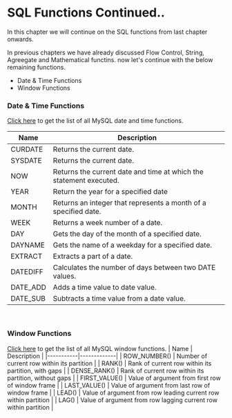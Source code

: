 # SQL Functions Continued..

In this chapter we will continue on the SQL functions from last chapter onwards. 


In previous chapters we have already discussed Flow Control, String, Agreegate and Mathematical functins. now let's continue with the below remaining functions.

- Date & Time Functions
- Window Functions


### Date & Time Functions

[Click here](https://dev.mysql.com/doc/refman/8.0/en/date-and-time-functions.html) to get the list of all MySQL date and time functions.

| Name			| Description |
|-----------|-------------|
| CURDATE		| Returns the current date. |
| SYSDATE		| Returns the current date. |
| NOW			| Returns the current date and time at which the statement executed. |
| YEAR		| Return the year for a specified date |
| MONTH		| Returns an integer that represents a month of a specified date. |
| WEEK		| Returns a week number of a date. |
| DAY			| Gets the day of the month of a specified date. |
| DAYNAME		| Gets the name of a weekday for a specified date. |
| EXTRACT		| Extracts a part of a date. |
| DATEDIFF	| Calculates the number of days between two DATE values. |
| DATE_ADD	| Adds a time value to date value. |
| DATE_SUB	| Subtracts a time value from a date value. |


<br>


### Window Functions

[Click here](https://dev.mysql.com/doc/refman/8.0/en/window-function-descriptions.html) to get the list of all MySQL window functions.
| Name			| Description |
|-----------|-------------|
| ROW_NUMBER()	| Number of current row within its partition |
| RANK()			| Rank of current row within its partition, with gaps |
| DENSE_RANK()	| Rank of current row within its partition, without gaps |
| FIRST_VALUE()	| Value of argument from first row of window frame |
| LAST_VALUE()	| Value of argument from last row of window frame |
| LEAD()			| Value of argument from row leading current row within partition |
| LAG()			| Value of argument from row lagging current row within partition |


<br>






